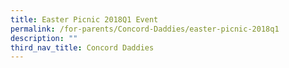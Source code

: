 ```yaml
---
title: Easter Picnic 2018Q1 Event
permalink: /for-parents/Concord-Daddies/easter-picnic-2018q1
description: ""
third_nav_title: Concord Daddies
---
```

